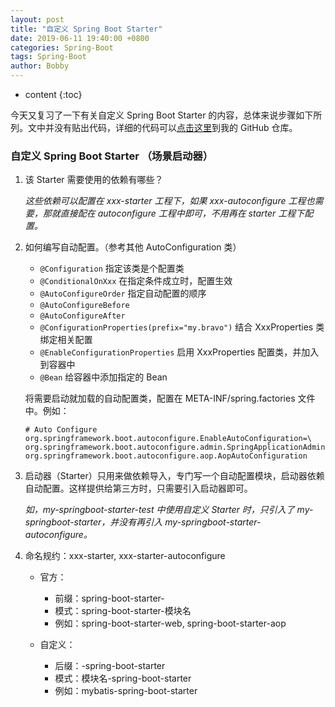 ```yaml
---
layout: post
title: "自定义 Spring Boot Starter"
date: 2019-06-11 19:40:00 +0800
categories: Spring-Boot
tags: Spring-Boot
author: Bobby
---
```


* content
{:toc}

今天又复习了一下有关自定义 Spring Boot Starter 的内容，总体来说步骤如下所列。文中并没有贴出代码，详细的代码可以[点击这里](https://github.com/JiaoJianbo/learning/tree/master/springboot-starter-demo)到我的 GitHub 仓库。



### 自定义 Spring Boot Starter （场景启动器）

1. 该 Starter 需要使用的依赖有哪些？

    *这些依赖可以配置在 xxx-starter 工程下，如果 xxx-autoconfigure 工程也需要，那就直接配在 autoconfigure 工程中即可，不用再在 starter 工程下配置。*

2. 如何编写自动配置。（参考其他 AutoConfiguration 类）

	* `@Configuration`                                 指定该类是个配置类  
	* `@ConditionalOnXxx`                              在指定条件成立时，配置生效  
	* `@AutoConfigureOrder`                            指定自动配置的顺序  
	* `@AutoConfigureBefore`  
	* `@AutoConfigureAfter`  
	* `@ConfigurationProperties(prefix="my.bravo")`    结合 XxxProperties 类绑定相关配置  
	* `@EnableConfigurationProperties`                 启用 XxxProperties 配置类，并加入到容器中  
	* `@Bean`                                          给容器中添加指定的 Bean  

	将需要启动就加载的自动配置类，配置在  META-INF/spring.factories 文件中。例如：
	
	```properties
	# Auto Configure
	org.springframework.boot.autoconfigure.EnableAutoConfiguration=\
	org.springframework.boot.autoconfigure.admin.SpringApplicationAdminJmxAutoConfiguration,\
	org.springframework.boot.autoconfigure.aop.AopAutoConfiguration
	```

3. 启动器（Starter）只用来做依赖导入，专门写一个自动配置模块，启动器依赖自动配置。这样提供给第三方时，只需要引入启动器即可。  

    *如，my-springboot-starter-test 中使用自定义 Starter 时，只引入了 my-springboot-starter，并没有再引入 my-springboot-starter-autoconfigure。*

4. 命名规约：xxx-starter, xxx-starter-autoconfigure

	* 官方：  
		- 前缀：spring-boot-starter-  
		- 模式：spring-boot-starter-模块名  
		- 例如：spring-boot-starter-web, spring-boot-starter-aop  
    
	* 自定义：  
		- 后缀：-spring-boot-starter  
		- 模式：模块名-spring-boot-starter  
		- 例如：mybatis-spring-boot-starter  
